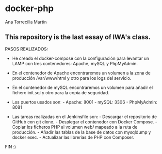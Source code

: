 # docker-php

Ana Torrecilla Martín

This repository is the last essay of IWA's class.
----------------------------------------------------------------------------------------

PASOS REALIZADOS:

  - He creado el docker-compose con la configuración para levantar un LAMP con tres contenedores: Apache, mySQL y PhpMyAdmin.
  - En el contenedor de Apache encontraremos un volumen a la zona de producción /var/www/html y otro para los logs del servicio.
  - En el contenedor de mySQL encontraremos un volumen para añadir el fichero init.sql y otro para la copia de seguridad.
  - Los puertos usados son:
                    - Apache: 8001
                    - mySQL: 3306
                    - PhpMyAdmin: 8081
                    
  - Las tareas realizadas en el Jenkinsfile son:
                    - Descargar el repositorio de GitHub con git clone.
                    - Desplegar el contenedor con Docker Compose.
                    - Copiar los ficheros PHP al volumen web/ mapeado a la ruta de producción.
                    - Añadir las tablas de la base de datos con mysqldump y docker exec.
                    - Actualizar las librerías de PHP con Composer.


FIN :)

